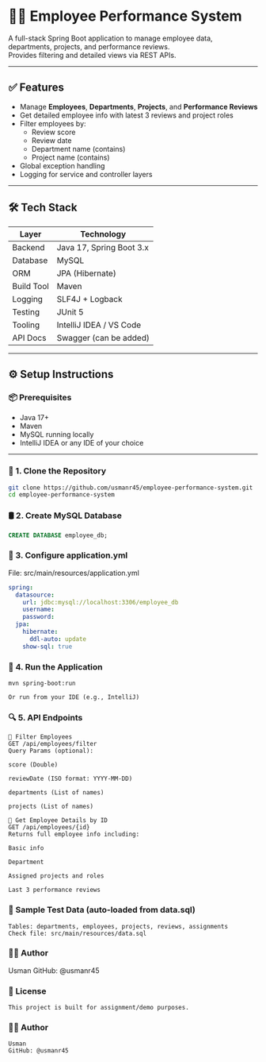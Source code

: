 # 👨‍💼 Employee Performance System

A full-stack Spring Boot application to manage employee data, departments, projects, and performance reviews.  
Provides filtering and detailed views via REST APIs.

---

## ✅ Features

- Manage **Employees**, **Departments**, **Projects**, and **Performance Reviews**
- Get detailed employee info with latest 3 reviews and project roles
- Filter employees by:
  - Review score
  - Review date
  - Department name (contains)
  - Project name (contains)
- Global exception handling
- Logging for service and controller layers

---

## 🛠️ Tech Stack

| Layer         | Technology                    |
|---------------|-------------------------------|
| Backend       | Java 17, Spring Boot 3.x       |
| Database      | MySQL                         |
| ORM           | JPA (Hibernate)               |
| Build Tool    | Maven                         |
| Logging       | SLF4J + Logback               |
| Testing       | JUnit 5                       |
| Tooling       | IntelliJ IDEA / VS Code       |
| API Docs      | Swagger (can be added)        |

---

## ⚙️ Setup Instructions

### 📦 Prerequisites

- Java 17+
- Maven
- MySQL running locally
- IntelliJ IDEA or any IDE of your choice

---

### 🔄 1. Clone the Repository

```bash
git clone https://github.com/usmanr45/employee-performance-system.git
cd employee-performance-system
```

### 🛢️ 2. Create MySQL Database
```sql
CREATE DATABASE employee_db;
```

### 🔧 3. Configure application.yml
File: src/main/resources/application.yml
```yaml
spring:
  datasource:
    url: jdbc:mysql://localhost:3306/employee_db
    username: 
    password: 
  jpa:
    hibernate:
      ddl-auto: update
    show-sql: true
```

### 🚀 4. Run the Application
```
mvn spring-boot:run

Or run from your IDE (e.g., IntelliJ)
```

### 🔍 5. API Endpoints
```
🔹 Filter Employees
GET /api/employees/filter
Query Params (optional):

score (Double)

reviewDate (ISO format: YYYY-MM-DD)

departments (List of names)

projects (List of names)

🔹 Get Employee Details by ID
GET /api/employees/{id}
Returns full employee info including:

Basic info

Department

Assigned projects and roles

Last 3 performance reviews

```

### 🧪 Sample Test Data (auto-loaded from data.sql)
```
Tables: departments, employees, projects, reviews, assignments
Check file: src/main/resources/data.sql
```

### 👨‍💻 Author
Usman
GitHub: @usmanr45

### 📄 License
```
This project is built for assignment/demo purposes.
```

### 👨‍💻 Author
```
Usman
GitHub: @usmanr45
```
